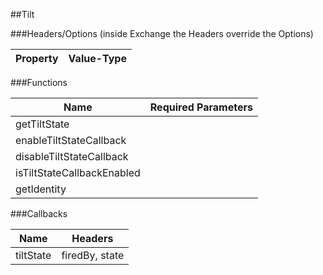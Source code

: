 ##Tilt


###Headers/Options (inside Exchange the Headers override the Options)


| Property             | Value-Type                              |
|----------------------|-----------------------------------------|



###Functions

| Name                 | Required Parameters                      |
|----------------------|------------------------------------------|
|         getTiltState |                                          |
| enableTiltStateCallback |                                          |
| disableTiltStateCallback |                                          |
| isTiltStateCallbackEnabled |                                          |
|          getIdentity |                                          |




###Callbacks

| Name                 | Headers                                  |
|----------------------|------------------------------------------|
|            tiltState |                           firedBy, state |


